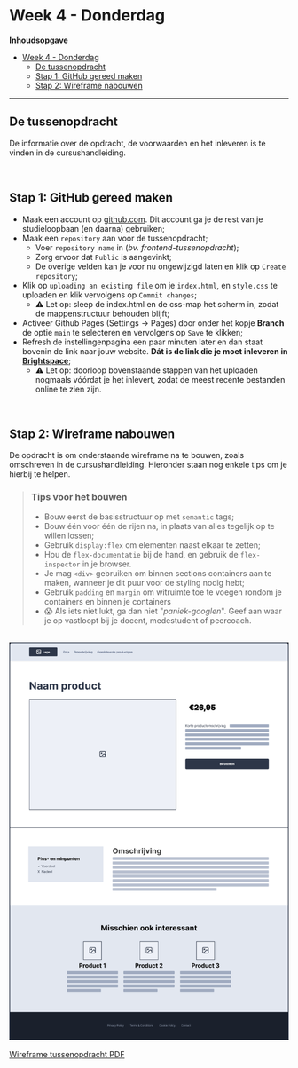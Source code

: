 # Week 4 - Donderdag

**Inhoudsopgave**
- [Week 4 - Donderdag](#week-4---donderdag)
  - [De tussenopdracht](#de-tussenopdracht)
  - [Stap 1: GitHub gereed maken](#stap-1-github-gereed-maken)
  - [Stap 2: Wireframe nabouwen](#stap-2-wireframe-nabouwen)


<hr>

## De tussenopdracht

De informatie over de opdracht, de voorwaarden en het inleveren is te vinden in de cursushandleiding.

<br>

## Stap 1: GitHub gereed maken

- Maak een account op [github.com](https://www.github.com). Dit account ga je de rest van je studieloopbaan (en daarna) gebruiken;
- Maak een `repository` aan voor de tussenopdracht;
  - Voer `repository name` in (*bv. frontend-tussenopdracht*);
  - Zorg ervoor dat `Public` is aangevinkt;
  - De overige velden kan je voor nu ongewijzigd laten en klik op `Create repository`;
- Klik op `uploading an existing file` om je `index.html`, en `style.css` te uploaden en klik vervolgens op `Commit changes`;
  - ⚠️ Let op: sleep de index.html en de css-map het scherm in, zodat de mappenstructuur behouden blijft;
- Activeer Github Pages (Settings -> Pages) door onder het kopje **Branch** de optie `main` te selecteren en vervolgens op `Save` te klikken;
- Refresh de instellingenpagina een paar minuten later en dan staat bovenin de link naar jouw website. **Dát is de link die je moet inleveren in [Brightspace](https://brightspace.hr.nl/d2l/le/lessons/28886/topics/169219)**;
  - ⚠️ Let op: doorloop bovenstaande stappen van het uploaden nogmaals vóórdat je het inlevert, zodat de meest recente bestanden online te zien zijn.

<br>

## Stap 2: Wireframe nabouwen
De opdracht is om onderstaande wireframe na te bouwen, zoals omschreven in de cursushandleiding.
Hieronder staan nog enkele tips om je hierbij te helpen.

> ### Tips voor het bouwen
>
> - Bouw eerst de basisstructuur op met `semantic` tags;
> - Bouw één voor één de rijen na, in plaats van alles tegelijk op te willen lossen;
> - Gebruik `display:flex` om elementen naast elkaar te zetten;
> - Hou de `flex-documentatie` bij de hand, en gebruik de `flex-inspector` in je browser.
> - Je mag `<div>` gebruiken om binnen sections containers aan te maken, wanneer je dit puur voor de styling nodig hebt;
> - Gebruik `padding` en `margin` om witruimte toe te voegen rondom je containers en binnen je containers
> - 😱 Als iets niet lukt, ga dan niet "*paniek-googlen*". Geef aan waar je op vastloopt bij je docent, medestudent of peercoach.

<br>

<img width="850" alt="WireframeWeek4" src="wireframe/week4-wireframe.png">

<br>

[Wireframe tussenopdracht PDF]([wireframe-tussenopdracht.pdf](https://github.com/HR-CMGT/frontend-2023-2024/files/12573584/wireframe-tussenopdracht.pdf))
